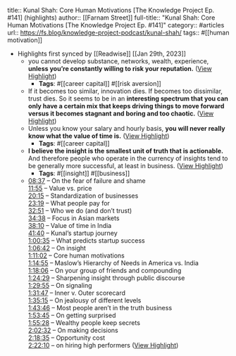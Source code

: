 title:: Kunal Shah: Core Human Motivations [The Knowledge Project Ep. #141] (highlights)
author:: [[Farnam Street]]
full-title:: "Kunal Shah: Core Human Motivations [The Knowledge Project Ep. \#141]"
category:: #articles
url:: https://fs.blog/knowledge-project-podcast/kunal-shah/
tags:: #[[human motivation]]

- Highlights first synced by [[Readwise]] [[Jan 29th, 2023]]
	- you cannot develop substance, networks, wealth, experience, **unless you’re constantly willing to risk your reputation.** ([View Highlight](https://read.readwise.io/read/01gqyb4znhwjnp6cd7btbvb8xp))
		- **Tags**: #[[career capital]] #[[risk aversion]]
	- If it becomes too similar, innovation dies. If becomes too dissimilar, trust dies. So it seems to be in an **interesting spectrum that you can only have a certain mix that keeps driving things to move forward versus it becomes stagnant and boring and too chaotic.** ([View Highlight](https://read.readwise.io/read/01gqyb6662tj427paegyveap43))
	- Unless you know your salary and hourly basis, **you will never really know what the value of time is.** ([View Highlight](https://read.readwise.io/read/01gqyb6dppm8jmgt7xzfmaf1cs))
		- **Tags**: #[[career capital]]
	- **I believe the insight is the smallest unit of truth that is actionable.** And therefore people who operate in the currency of insights tend to be generally more successful, at least in business. ([View Highlight](https://read.readwise.io/read/01gqyb6s6pvwp364cjspqa01c1))
		- **Tags**: #[[insight]] #[[business]]
	- [08:37](https://www.youtube.com/watch?v=nl1PIagzgUo&t=517s) – On the fear of failure and shame  
	  [11:55](https://www.youtube.com/watch?v=nl1PIagzgUo&t=715s) – Value vs. price  
	  [20:15](https://www.youtube.com/watch?v=nl1PIagzgUo&t=1215s) – Standardization of businesses  
	  [23:19](https://www.youtube.com/watch?v=nl1PIagzgUo&t=1399s) – What people pay for  
	  [32:51](https://www.youtube.com/watch?v=nl1PIagzgUo&t=1971s) – Who we do (and don’t trust)  
	  [34:38](https://www.youtube.com/watch?v=nl1PIagzgUo&t=2078s) – Focus in Asian markets  
	  [38:10](https://www.youtube.com/watch?v=nl1PIagzgUo&t=2290s) – Value of time in India  
	  [41:40](https://www.youtube.com/watch?v=nl1PIagzgUo&t=2500s) – Kunal’s startup journey  
	  [1:00:35](https://www.youtube.com/watch?v=nl1PIagzgUo&t=3635s) – What predicts startup success  
	  [1:06:42](https://www.youtube.com/watch?v=nl1PIagzgUo&t=4002s) – On insight  
	  [1:11:02](https://www.youtube.com/watch?v=nl1PIagzgUo&t=4262s) – Core human motivations  
	  [1:14:55](https://www.youtube.com/watch?v=nl1PIagzgUo&t=4495s) – Maslow’s Hierarchy of Needs in America vs. India  
	  [1:18:06](https://www.youtube.com/watch?v=nl1PIagzgUo&t=4686s) – On your group of friends and compounding  
	  [1:24:29](https://www.youtube.com/watch?v=nl1PIagzgUo&t=5069s) – Sharpening insight through public discourse  
	  [1:29:55](https://www.youtube.com/watch?v=nl1PIagzgUo&t=5395s) – On signaling  
	  [1:31:47](https://www.youtube.com/watch?v=nl1PIagzgUo&t=5507s) – Inner v. Outer scorecard  
	  [1:35:15](https://www.youtube.com/watch?v=nl1PIagzgUo&t=5715s) – On jealousy of different levels  
	  [1:43:46](https://www.youtube.com/watch?v=nl1PIagzgUo&t=6226s) – Most people aren’t in the truth business  
	  [1:53:45](https://www.youtube.com/watch?v=nl1PIagzgUo&t=6825s) – On getting surprised  
	  [1:55:28](https://www.youtube.com/watch?v=nl1PIagzgUo&t=6928s) – Wealthy people keep secrets  
	  [2:02:32](https://www.youtube.com/watch?v=nl1PIagzgUo&t=7352s) – On making decisions  
	  [2:18:35](https://www.youtube.com/watch?v=nl1PIagzgUo&t=8315s) – Opportunity cost  
	  [2:22:10](https://www.youtube.com/watch?v=nl1PIagzgUo&t=8530s) – on hiring high performers ([View Highlight](https://read.readwise.io/read/01gqybajext077fe34kaa541dk))